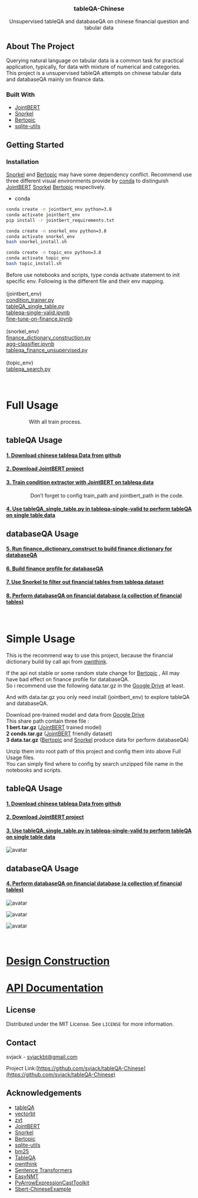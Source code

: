 <!-- PROJECT LOGO -->
<br />
<p align="center">
  <h3 align="center">tableQA-Chinese</h3>

  <p align="center">
   		Unsupervised tableQA  and databaseQA on chinese financial question and tabular data
    <br />
  </p>
</p>



<!-- TABLE OF CONTENTS -->


<!-- ABOUT THE PROJECT -->
## About The Project

<!--
[![Product Name Screen Shot][product-screenshot]](https://example.com)
-->


<!--
There are many great README templates available on GitHub, however, I didn't find one that really suit my needs so I created this enhanced one. I want to create a README template so amazing that it'll be the last one you ever need.
-->

Querying natural language on tabular data is a common task for practical application, typically, for data with mixture of numerical and categories.
This project is a unsupervised tableQA attempts on chinese tabular data and databaseQA mainly on finance data.

<!--
Here's why:
* Your time should be focused on creating something amazing. A project that solves a problem and helps others
* You shouldn't be doing the same tasks over and over like creating a README from scratch
* You should element DRY principles to the rest of your life :smile:

Of course, no one template will serve all projects since your needs may be different. So I'll be adding more in the near future. You may also suggest changes by forking this repo and creating a pull request or opening an issue.

A list of commonly used resources that I find helpful are listed in the acknowledgements.
-->
### Built With
<!--
This section should list any major frameworks that you built your project using. Leave any add-ons/plugins for the acknowledgements section. Here are a few examples.
* [Bootstrap](https://getbootstrap.com)
* [JQuery](https://jquery.com)
* [Laravel](https://laravel.com)

* [Prophet](https://www.prophet.com/)
* [Scikit-Hts](https://github.com/carlomazzaferro/scikit-hts)
* [Hyperopt](https://github.com/hyperopt/hyperopt)

* [Gensim](https://github.com/RaRe-Technologies/gensim)
* [Wikipedia2Vec](https://github.com/wikipedia2vec/wikipedia2vec)
-->
* [JointBERT](https://github.com/monologg/JointBERT)
* [Snorkel](https://github.com/snorkel-team/snorkel)
* [Bertopic](https://github.com/MaartenGr/BERTopic)
* [sqlite-utils](https://github.com/simonw/sqlite-utils)



<!-- GETTING STARTED -->
## Getting Started
<!--
This is an example of how you may give instructions on setting up your project locally.
To get a local copy up and running follow these simple example steps.
-->

<!--
### Prerequisites

This is an example of how to list things you need to use the software and how to install them.
* npm
```sh
npm install npm@latest -g
```
-->

### Installation
[Snorkel](https://github.com/snorkel-team/snorkel) and [Bertopic](https://github.com/MaartenGr/BERTopic) may have some dependency conflict.
Recommend use three different visual environments provide by [conda](https://docs.conda.io/en/latest/) to distinguish [JointBERT](https://github.com/monologg/JointBERT) [Snorkel](https://github.com/snorkel-team/snorkel) [Bertopic](https://github.com/MaartenGr/BERTopic) respectively.

* conda
```sh
conda create -n jointbert_env python=3.8
conda activate jointbert_env
pip install -r jointbert_requirements.txt

conda create -n snorkel_env python=3.8
conda activate snorkel_env
bash snorkel_install.sh

conda create -n topic_env python=3.8
conda activate topic_env
bash topic_install.sh
```
Before use notebooks and scripts, type conda activate statement to init specific env.
Following is the different file and their env mapping.<br/>
<br/>
(jointbert_env)<br/>
[condition_trainer.py](https://github.com/svjack/tableQA-Chinese/blob/main/script/condition_trainer.py)<br/>
[tableQA_single_table.py](https://github.com/svjack/tableQA-Chinese/blob/main/script/tableQA_single_table.py)<br/>
[tableqa-single-valid.ipynb](https://github.com/svjack/tableQA-Chinese/blob/main/notebook/tableqa-single-valid.ipynb)<br/>
[fine-tune-on-finance.ipynb](https://github.com/svjack/tableQA-Chinese/blob/main/notebook/fine-tune-on-finance.ipynb)<br/>
<br/>
(snorkel_env)<br/>
[finance_dictionary_construction.py](https://github.com/svjack/tableQA-Chinese/blob/main/script/finance_dictionary_construct.py)<br/>
[agg-classifier.ipynb](https://github.com/svjack/tableQA-Chinese/blob/main/notebook/agg-classifier.ipynb)<br/>
[tableqa_finance_unsupervised.py](https://github.com/svjack/tableQA-Chinese/blob/main/script/tableqa_finance_unsupervised.py)<br/>
<br/>
(topic_env)<br/>
[tableqa_search.py](https://github.com/svjack/tableQA-Chinese/blob/main/script/tableqa_search.py)<br/>
<br/>
<br/>

<!-- USAGE EXAMPLES -->

<h1><b>Full Usage</b></h1>
&ensp; &ensp; &ensp; &ensp; &ensp; &ensp;With all train process.

## tableQA Usage
<!--
Use this space to show useful examples of how a project can be used. Additional screenshots, code examples and demos work well in this space. You may also link to more resources.

_For more examples, please refer to the [Documentation](https://example.com)_
-->

<h4>
<p>
<a href="https://github.com/ZhuiyiTechnology/TableQA">
1. Download chinese tableqa Data from github</a>
</p>
</h4>

<h4>
<p>
<a href="https://github.com/monologg/JointBERT">
2. Download JointBERT project</a>
</p>
</h4>

<h4>
<p>
<a href="https://github.com/svjack/tableQA-Chinese/blob/main/script/condition_trainer.py">3. Train condition extractor with JointBERT on tableqa data</a>
</p>
</h4>
&ensp; &ensp; &ensp; &ensp; &ensp; &ensp; Don’t forget to config train_path and jointbert_path in the code.

<h4>
<p>
<a href="https://github.com/svjack/tableQA-Chinese/blob/main/notebook/tableqa-single-valid.ipynb">4. Use tableQA_single_table.py in tableqa-single-valid  to perform tableQA on single table data</a>
</p>
</h4>

## databaseQA Usage

<h4>
<p>
<a href="https://github.com/svjack/tableQA-Chinese/blob/main/script/finance_dictionary_construct.py">5. Run finance_dictionary_construct to build finance dictionary for databaseQA</a>
</p>
</h4>

<h4>
<p>
<a href="https://github.com/svjack/tableQA-Chinese/blob/main/script/tableqa_search.py">6. Build finance profile for databaseQA</a>
</p>
</h4>

<h4>
<p>
<a href="https://github.com/svjack/tableQA-Chinese/blob/main/script/tableqa_finance_unsupervised.py">7. Use Snorkel to filter out financial tables from tableqa dataset</a>
</p>
</h4>

<h4>
<p>
<a href="https://github.com/svjack/tableQA-Chinese/blob/main/notebook/fine-tune-on-finance.ipynb">8. Perform databaseQA on financial database (a collection of financial tables)</a>
</p>
</h4>

<br/>

<h1><b>Simple Usage</b></h1>

This is the recommend way to use this project, because the financial dictionary build by call api from [ownthink](https://github.com/ownthink/KnowledgeGraphData).<br/>

If the api not stable or some random state change for [Bertopic](https://github.com/MaartenGr/BERTopic) , All may have bad effect on  finance profile for databaseQA. <br/>
So i recommend use the following data.tar.gz in the  [Google Drive](https://drive.google.com/drive/folders/19NcYWybSBi_44zfcbtstLXk5rB_SymJt?usp=sharing) at least.<br/>

And with data.tar.gz you only need install (jointbert_env) to explore tableQA and databaseQA.<br/>

Download pre-trained model and data from [Google Drive](https://drive.google.com/drive/folders/19NcYWybSBi_44zfcbtstLXk5rB_SymJt?usp=sharing)<br/>
This share path contain three file :<br/>
 <b>1 bert.tar.gz</b> ([JointBERT](https://github.com/monologg/JointBERT) trained model) <br/>
 <b>2 conds.tar.gz</b> ([JointBERT](https://github.com/monologg/JointBERT) friendly dataset) <br/>
 <b>3 data.tar.gz</b> ([Bertopic](https://github.com/MaartenGr/BERTopic) and [Snorkel](https://github.com/snorkel-team/snorkel) produce data for perform databaseQA)<br/>

Unzip them into root path of this project and config them into above Full Usage files.<br/>
You can simply find where to config by search unzipped fiile name in the notebooks and scripts.<br/>

## tableQA Usage
<!--
Use this space to show useful examples of how a project can be used. Additional screenshots, code examples and demos work well in this space. You may also link to more resources.

_For more examples, please refer to the [Documentation](https://example.com)_
-->

<h4>
<p>
<a href="https://github.com/ZhuiyiTechnology/TableQA">
1. Download chinese tableqa Data from github</a>
</p>
</h4>

<h4>
<p>
<a href="https://github.com/monologg/JointBERT">
2. Download JointBERT project</a>
</p>
</h4>

<h4>
<p>
<a href="https://github.com/svjack/tableQA-Chinese/blob/main/notebook/tableqa-single-valid.ipynb"> 3. Use tableQA_single_table.py in tableqa-single-valid  to perform tableQA on single table data</a>
</p>
</h4>

![avatar](IMG_0900.jpeg)

## databaseQA Usage
<h4>
<p>
<a href="https://github.com/svjack/tableQA-Chinese/blob/main/notebook/fine-tune-on-finance.ipynb">4. Perform databaseQA on financial database (a collection of financial tables)</a>
</p>
</h4>

![avatar](IMG_0901.jpeg)

![avatar](IMG_0907.jpeg)

![avatar](IMG_0904.jpeg)

<br/>

<h1>
<p>
<a href="https://github.com/svjack/tableQA-Chinese/blob/main/tableQA_construction.md"> Design Construction</a>
</p>
</h1>

<h1>
<p>
<a href="https://github.com/svjack/tableQA-Chinese/blob/main/tableQA_api_documentation.md"> API Documentation</a>
</p>
</h1>


<!-- LICENSE -->
## License

Distributed under the MIT License. See `LICENSE` for more information.



<!-- CONTACT -->
## Contact

<!--
Your Name - [@your_twitter](https://twitter.com/your_username) - email@example.com
-->
svjack - svjackbt@gmail.com

<!--
Project Link: [https://github.com/your_username/repo_name](https://github.com/your_username/repo_name)
-->
Project Link:[https://github.com/svjack/tableQA-Chinese](https://github.com/svjack/tableQA-Chinese)


<!-- ACKNOWLEDGEMENTS -->
## Acknowledgements
<!--
* [GitHub Emoji Cheat Sheet](https://www.webpagefx.com/tools/emoji-cheat-sheet)
* [Img Shields](https://shields.io)
* [Choose an Open Source License](https://choosealicense.com)
* [GitHub Pages](https://pages.github.com)
* [Animate.css](https://daneden.github.io/animate.css)
* [Loaders.css](https://connoratherton.com/loaders)
* [Slick Carousel](https://kenwheeler.github.io/slick)
* [Smooth Scroll](https://github.com/cferdinandi/smooth-scroll)
* [Sticky Kit](http://leafo.net/sticky-kit)
* [JVectorMap](http://jvectormap.com)
* [Font Awesome](https://fontawesome.com)
-->

* [tableQA](https://github.com/abhijithneilabraham/tableQA)
* [vectorbt](https://github.com/polakowo/vectorbt)
* [zvt](https://github.com/zvtvz/zvt)
* [JointBERT](https://github.com/monologg/JointBERT)
* [Snorkel](https://github.com/snorkel-team/snorkel)
* [Bertopic](https://github.com/MaartenGr/BERTopic)
* [sqlite-utils](https://github.com/simonw/sqlite-utils)
* [bm25](https://github.com/dorianbrown/rank_bm25)
* [TableQA](https://github.com/ZhuiyiTechnology/TableQA)
* [ownthink](https://github.com/ownthink/KnowledgeGraphData)
* [Sentence Transformers](https://github.com/UKPLab/sentence-transformers)
* [EasyNMT](https://github.com/UKPLab/EasyNMT)
* [PyArrowExpressionCastToolkit](https://github.com/svjack/PyArrowExpressionCastToolkit)
* [Sbert-ChineseExample](https://github.com/svjack/Sbert-ChineseExample)

<!-- MARKDOWN LINKS & IMAGES -->
<!-- https://www.markdownguide.org/basic-syntax/#reference-style-links -->
[contributors-shield]: https://img.shields.io/github/contributors/othneildrew/Best-README-Template.svg?style=flat-square
[contributors-url]: https://github.com/othneildrew/Best-README-Template/graphs/contributors
[forks-shield]: https://img.shields.io/github/forks/othneildrew/Best-README-Template.svg?style=flat-square
[forks-url]: https://github.com/othneildrew/Best-README-Template/network/members
[stars-shield]: https://img.shields.io/github/stars/othneildrew/Best-README-Template.svg?style=flat-square
[stars-url]: https://github.com/othneildrew/Best-README-Template/stargazers
[issues-shield]: https://img.shields.io/github/issues/othneildrew/Best-README-Template.svg?style=flat-square
[issues-url]: https://github.com/othneildrew/Best-README-Template/issues
[license-shield]: https://img.shields.io/github/license/othneildrew/Best-README-Template.svg?style=flat-square
[license-url]: https://github.com/othneildrew/Best-README-Template/blob/master/LICENSE.txt
[linkedin-shield]: https://img.shields.io/badge/-LinkedIn-black.svg?style=flat-square&logo=linkedin&colorB=555
[linkedin-url]: https://linkedin.com/in/othneildrew
[product-screenshot]: images/screenshot.png

